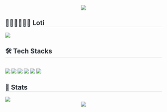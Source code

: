 <div align= "center">
    <!-- header -->
    <img src="https://capsule-render.vercel.app/api?type=waving&color=0:98a1e7,100:dbe6ff&height=180&text=Loti%20:%20IT%20service%20for%20Law&animation=twinkling&fontColor=ffffff&fontSize=50&fontAlignY=35"/>
</div>
    <!-- info -->
<div style="text-align: left;"> 
    <h2 style="border-bottom: 1px solid #d8dee4; color: #282d33;"> 🧑🏻‍⚖️🧑🏻‍💻 Loti </h2>  
    <div style="font-weight: 700; font-size: 15px; text-align: left; color: #282d33;"> <img src="https://readme-typing-svg.demolab.com?font=Fira+Code&weight=100&duration=3000&pause=5000&color=3387F7&center=true&vCenter=true&multiline=true&repeat=true&width=800&lines=We+make+it+easy+for+you+to+focus+on+development%F0%9F%94%A5"/>
    </div> 
</div>
    <!-- tech stacks -->
<div style="text-align: left;">
    <h2 style="border-bottom: 1px solid #d8dee4; color: #282d33;"> 🛠️ Tech Stacks </h2> <br> 
    <div style="margin: ; text-align: left; text-align: left;">
        <!-- Python -->
        <img src="https://img.shields.io/badge/Python-3776AB?style=flat&logo=Python&logoColor=white">
        <!-- Java -->
        <img src="https://img.shields.io/badge/Java-007396?style=flat&logo=Java&logoColor=white">
        <!-- Spring Boot -->
        <img src="https://img.shields.io/badge/SpringBoot-6DB33F?style=flat&logo=SpringBoot&logoColor=white">
        <!-- React -->
        <img src="https://img.shields.io/badge/React-61DAFB?style=flat&logo=React&logoColor=white">
        <!-- MySQL -->
        <img src="https://img.shields.io/badge/MySQL-4479A1?style=flat&logo=MySQL&logoColor=white">
        <!-- Github -->
        <img src="https://img.shields.io/badge/Github-181717?style=flat&logo=Github&logoColor=white">
    </div>
</div>
    <!-- stats -->
<div style="text-align: left;"> 
    <h2 style="border-bottom: 1px solid #d8dee4; color: #282d33;"> 🏅 Stats </h2>
    <div style="text-align: left;">
    <img src="https://github-readme-stats.vercel.app/api?username=w8jinify&bg_color=60,c3b8ea,e6d9ec&title_color=ffffff&text_color=ffffff"/>
 </div> 
    <!-- footer -->
 <div align= "center">
    <img src="https://capsule-render.vercel.app/api?section=footer&height=150&type=waving&color=0:98a1e7,100:dbe6ff&animation=blink"/>
</div>